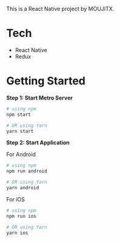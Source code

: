 This is a React Native project by MOUJITX.

# Tech

- React Native
- Redux

# Getting Started

**Step 1: Start Metro Server**

```bash
# using npm
npm start

# OR using Yarn
yarn start
```

**Step 2: Start Application**

For Android

```bash
# using npm
npm run android

# OR using Yarn
yarn android
```

For iOS

```bash
# using npm
npm run ios

# OR using Yarn
yarn ios
```
